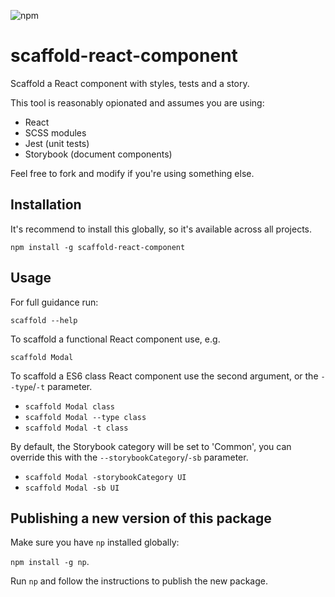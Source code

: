 ![npm](https://img.shields.io/npm/v/scaffold-react-component)

# scaffold-react-component

Scaffold a React component with styles, tests and a story.

This tool is reasonably opionated and assumes you are using:

* React
* SCSS modules
* Jest (unit tests)
* Storybook (document components) 

Feel free to fork and modify if you're using something else.

## Installation
It's recommend to install this globally, so it's available across all projects.

`npm install -g scaffold-react-component`

## Usage

For full guidance run:

`scaffold --help`

To scaffold a functional React component use, e.g.

`scaffold Modal`

To scaffold a ES6 class React component use the second argument, or the `--type`/`-t` parameter.

* `scaffold Modal class`
* `scaffold Modal --type class`
* `scaffold Modal -t class`

By default, the Storybook category will be set to 'Common', you can override this with the `--storybookCategory`/`-sb` parameter.

* `scaffold Modal -storybookCategory UI`
* `scaffold Modal -sb UI`

## Publishing a new version of this package
Make sure you have `np` installed globally: 

`npm install -g np`.

Run `np` and follow the instructions to publish the new package.